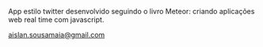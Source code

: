 App estilo twitter desenvolvido seguindo o livro Meteor: criando
aplicações web real time com javascript.

<Aislan Maia> <aislan.sousamaia@gmail.com>
